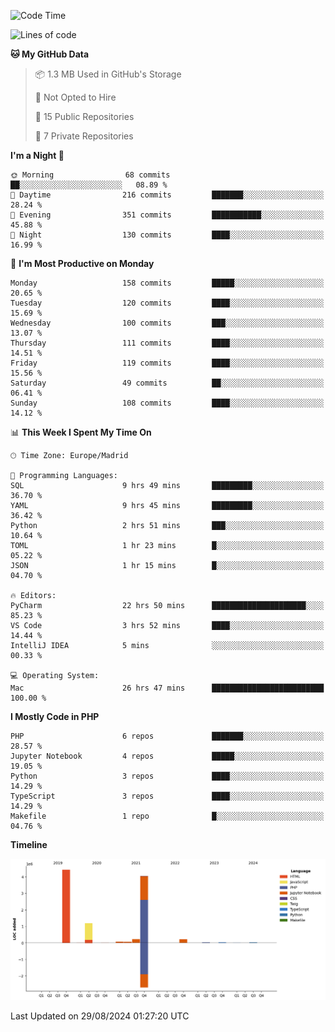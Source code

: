 <!--START_SECTION:waka-->
![Code Time](http://img.shields.io/badge/Code%20Time-360%20hrs%2026%20mins-blue)

![Lines of code](https://img.shields.io/badge/From%20Hello%20World%20I%27ve%20Written-10.4%20million%20lines%20of%20code-blue)

**🐱 My GitHub Data** 

> 📦 1.3 MB Used in GitHub's Storage 
 > 
> 🚫 Not Opted to Hire
 > 
> 📜 15 Public Repositories 
 > 
> 🔑 7 Private Repositories 
 > 
**I'm a Night 🦉** 

```text
🌞 Morning                68 commits          ██░░░░░░░░░░░░░░░░░░░░░░░   08.89 % 
🌆 Daytime                216 commits         ███████░░░░░░░░░░░░░░░░░░   28.24 % 
🌃 Evening                351 commits         ███████████░░░░░░░░░░░░░░   45.88 % 
🌙 Night                  130 commits         ████░░░░░░░░░░░░░░░░░░░░░   16.99 % 
```
📅 **I'm Most Productive on Monday** 

```text
Monday                   158 commits         █████░░░░░░░░░░░░░░░░░░░░   20.65 % 
Tuesday                  120 commits         ████░░░░░░░░░░░░░░░░░░░░░   15.69 % 
Wednesday                100 commits         ███░░░░░░░░░░░░░░░░░░░░░░   13.07 % 
Thursday                 111 commits         ████░░░░░░░░░░░░░░░░░░░░░   14.51 % 
Friday                   119 commits         ████░░░░░░░░░░░░░░░░░░░░░   15.56 % 
Saturday                 49 commits          ██░░░░░░░░░░░░░░░░░░░░░░░   06.41 % 
Sunday                   108 commits         ████░░░░░░░░░░░░░░░░░░░░░   14.12 % 
```


📊 **This Week I Spent My Time On** 

```text
🕑︎ Time Zone: Europe/Madrid

💬 Programming Languages: 
SQL                      9 hrs 49 mins       █████████░░░░░░░░░░░░░░░░   36.70 % 
YAML                     9 hrs 45 mins       █████████░░░░░░░░░░░░░░░░   36.42 % 
Python                   2 hrs 51 mins       ███░░░░░░░░░░░░░░░░░░░░░░   10.64 % 
TOML                     1 hr 23 mins        █░░░░░░░░░░░░░░░░░░░░░░░░   05.22 % 
JSON                     1 hr 15 mins        █░░░░░░░░░░░░░░░░░░░░░░░░   04.70 % 

🔥 Editors: 
PyCharm                  22 hrs 50 mins      █████████████████████░░░░   85.23 % 
VS Code                  3 hrs 52 mins       ████░░░░░░░░░░░░░░░░░░░░░   14.44 % 
IntelliJ IDEA            5 mins              ░░░░░░░░░░░░░░░░░░░░░░░░░   00.33 % 

💻 Operating System: 
Mac                      26 hrs 47 mins      █████████████████████████   100.00 % 
```

**I Mostly Code in PHP** 

```text
PHP                      6 repos             ███████░░░░░░░░░░░░░░░░░░   28.57 % 
Jupyter Notebook         4 repos             █████░░░░░░░░░░░░░░░░░░░░   19.05 % 
Python                   3 repos             ████░░░░░░░░░░░░░░░░░░░░░   14.29 % 
TypeScript               3 repos             ████░░░░░░░░░░░░░░░░░░░░░   14.29 % 
Makefile                 1 repo              █░░░░░░░░░░░░░░░░░░░░░░░░   04.76 % 
```



**Timeline**

![Lines of Code chart](https://raw.githubusercontent.com/danisoronellas/danisoronellas/main/assets/bar_graph.png)


 Last Updated on 29/08/2024 01:27:20 UTC
<!--END_SECTION:waka-->
